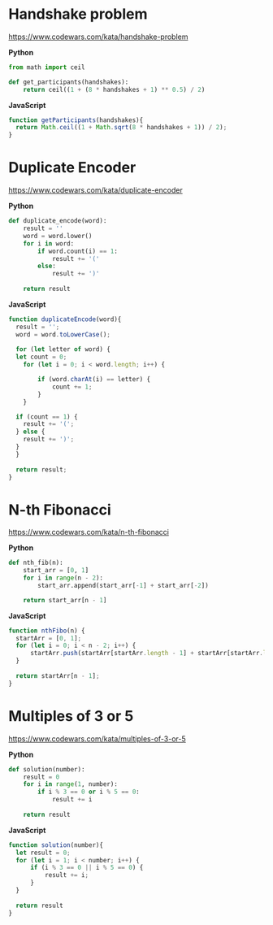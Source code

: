 # Handshake problem
https://www.codewars.com/kata/handshake-problem

**Python**
```Python
from math import ceil

def get_participants(handshakes):
    return ceil((1 + (8 * handshakes + 1) ** 0.5) / 2)
```

**JavaScript**
```JavaScript
function getParticipants(handshakes){
  return Math.ceil((1 + Math.sqrt(8 * handshakes + 1)) / 2);
}
```

# Duplicate Encoder
https://www.codewars.com/kata/duplicate-encoder

**Python**
```Python
def duplicate_encode(word):
    result = ''
    word = word.lower()
    for i in word:
        if word.count(i) == 1:
            result += '('
        else:
            result += ')'
            
    return result
```

**JavaScript**
```JavaScript
function duplicateEncode(word){
  result = '';
  word = word.toLowerCase();
  
  for (let letter of word) {
  let count = 0;
    for (let i = 0; i < word.length; i++) {

        if (word.charAt(i) == letter) {
            count += 1;
        }
    }

  if (count == 1) {
    result += '(';
  } else {
    result += ')';
  }
  }
    
  return result;
}

```

# N-th Fibonacci
https://www.codewars.com/kata/n-th-fibonacci

**Python**
```Python
def nth_fib(n):
    start_arr = [0, 1]
    for i in range(n - 2):
        start_arr.append(start_arr[-1] + start_arr[-2])

    return start_arr[n - 1]
```

**JavaScript**
```JavaScript
function nthFibo(n) {
  startArr = [0, 1];
  for (let i = 0; i < n - 2; i++) {
      startArr.push(startArr[startArr.length - 1] + startArr[startArr.length - 2]);
  }
  
  return startArr[n - 1];
}
```

# Multiples of 3 or 5
https://www.codewars.com/kata/multiples-of-3-or-5

**Python**
```Python
def solution(number):
    result = 0
    for i in range(1, number):
        if i % 3 == 0 or i % 5 == 0:
            result += i
            
    return result
```
**JavaScript**
```JavaScript
function solution(number){
  let result = 0;
  for (let i = 1; i < number; i++) {
      if (i % 3 == 0 || i % 5 == 0) {
          result += i;
      }
  }
  
  return result
}
```
